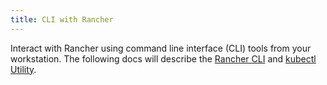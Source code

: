 ```yaml
---
title: CLI with Rancher
---
```


<head>
  <link rel="canonical" href="https://ranchermanager.docs.rancher.com/pages-for-subheaders/cli-with-rancher"/>
</head>

Interact with Rancher using command line interface (CLI) tools from your workstation. The following docs will describe the [Rancher CLI](../reference-guides/cli-with-rancher/rancher-cli.md) and [kubectl Utility](../reference-guides/cli-with-rancher/kubectl-utility.md).